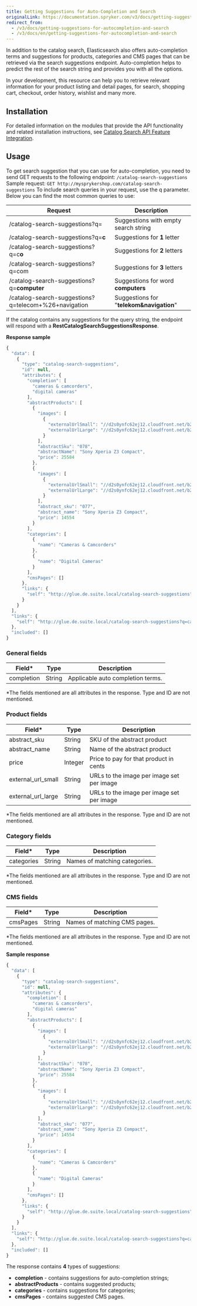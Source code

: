```yaml
---
title: Getting Suggestions for Auto-Completion and Search
originalLink: https://documentation.spryker.com/v3/docs/getting-suggestions-for-autocompletion-and-search
redirect_from:
  - /v3/docs/getting-suggestions-for-autocompletion-and-search
  - /v3/docs/en/getting-suggestions-for-autocompletion-and-search
---
```


In addition to the catalog search, Elasticsearch also offers auto-completion terms and suggestions for products, categories and CMS pages that can be retrieved via the search suggestions endpoint. Auto-completion helps to predict the rest of the search string and provides you with all the options.

In your development, this resource can help you to retrieve relevant information for your product listing and detail pages, for search, shopping cart, checkout, order history, wishlist and many more.

## Installation
For detailed information on the modules that provide the API functionality and related installation instructions, see [Catalog Search API Feature Integration](/docs/scos/dev/migration-and-integration/201903.0/feature-integration-guides/glue-api/catalog-search-).

## Usage
To get search suggestion that you can use for auto-completion, you need to send GET requests to the following endpoint:
`/catalog-search-suggestions `
Sample request: `GET http://mysprykershop.com/catalog-search-suggestions`
To include search queries in your request, use the q parameter. Below you can find the most common queries to use:

| Request | Description |
| --- | --- |
| /catalog-search-suggestions?q= | Suggestions with empty search string |
| /catalog-search-suggestions?q=**c** | Suggestions for **1** letter |
| /catalog-search-suggestions?q=c**o** | Suggestions for **2** letters |
| /catalog-search-suggestions?q=com | Suggestions for **3** letters |
| /catalog-search-suggestions?q=**computer** | Suggestions for word **computers** |
| /catalog-search-suggestions?q=telecom+%26+navigation | Suggestions for "**telekom&navigation**" |

If the catalog contains any suggestions for the query string, the endpoint will respond with a **RestCatalogSearchSuggestionsResponse**.

**Response sample**
```js
{
  "data": [
    {
      "type": "catalog-search-suggestions",
      "id": null,
      "attributes": {
        "completion": [
          "cameras & camcorders",
          "digital cameras"
        ],
        "abstractProducts": [
          {
            "images": [
              {
                "externalUrlSmall": "//d2s0ynfc62ej12.cloudfront.net/b2c/24602396-8292.jpg",
                "externalUrlLarge": "//d2s0ynfc62ej12.cloudfront.net/b2c/24602396-8292.jpg"
              }
            ],
            "abstractSku": "078",
            "abstractName": "Sony Xperia Z3 Compact",
            "price": 25584
          },
          {
            "images": [
              {
                "externalUrlSmall": "//d2s0ynfc62ej12.cloudfront.net/b2c/24584210-216.jpg",
                "externalUrlLarge": "//d2s0ynfc62ej12.cloudfront.net/b2c/24584210-216.jpg"
              }
            ],
            "abstract_sku": "077",
            "abstract_name": "Sony Xperia Z3 Compact",
            "price": 14554
          }
        ],
        "categories": [
          {
            "name": "Cameras & Camcorders"
          },
          {
            "name": "Digital Cameras"
          }
        ],
        "cmsPages": []
      },
      "links": {
        "self": "http://glue.de.suite.local/catalog-search-suggestions"
      }
    }
  ],
  "links": {
    "self": "http://glue.de.suite.local/catalog-search-suggestions?q=cam"
  },
  "included": []
}
```

### General fields
| Field* | Type | Description |
| --- | --- | --- |
| completion | String | Applicable auto completion terms. |

\*The fields mentioned are all attributes in the response. Type and ID are not mentioned.

### Product fields
| Field* | Type | Description |
| --- | --- | --- |
| abstract_sku | String | SKU of the abstract product |
| abstract_name | String | Name of the abstract product |
| price | Integer | Price to pay for that product in cents |
| external_url_small | String | URLs to the image per image set per image |
| external_url_large | String | URLs to the image per image set per image |

\*The fields mentioned are all attributes in the response. Type and ID are not mentioned.

### Category fields
| Field* | Type | Description |
| --- | --- | --- |
| categories | String | Names of matching categories. |CMS fields


\*The fields mentioned are all attributes in the response. Type and ID are not mentioned.

### CMS fields
| Field* | Type | Description |
| --- | --- | --- |
| cmsPages | String | Names of matching CMS pages. |

\*The fields mentioned are all attributes in the response. Type and ID are not mentioned.

**Sample response**
```js
{
  "data": [
    {
      "type": "catalog-search-suggestions",
      "id": null,
      "attributes": {
        "completion": [
          "cameras & camcorders",
          "digital cameras"
        ],
        "abstractProducts": [
          {
            "images": [
              {
                "externalUrlSmall": "//d2s0ynfc62ej12.cloudfront.net/b2c/24602396-8292.jpg",
                "externalUrlLarge": "//d2s0ynfc62ej12.cloudfront.net/b2c/24602396-8292.jpg"
              }
            ],
            "abstractSku": "078",
            "abstractName": "Sony Xperia Z3 Compact",
            "price": 25584
          },
          {
            "images": [
              {
                "externalUrlSmall": "//d2s0ynfc62ej12.cloudfront.net/b2c/24584210-216.jpg",
                "externalUrlLarge": "//d2s0ynfc62ej12.cloudfront.net/b2c/24584210-216.jpg"
              }
            ],
            "abstract_sku": "077",
            "abstract_name": "Sony Xperia Z3 Compact",
            "price": 14554
          }
        ],
        "categories": [
          {
            "name": "Cameras & Camcorders"
          },
          {
            "name": "Digital Cameras"
          }
        ],
        "cmsPages": []
      },
      "links": {
        "self": "http://glue.de.suite.local/catalog-search-suggestions"
      }
    }
  ],
  "links": {
    "self": "http://glue.de.suite.local/catalog-search-suggestions?q=cam"
  },
  "included": []
}
```

The response contains **4** types of suggestions:

* **completion** - contains suggestions for auto-completion strings;
* **abstractProducts** - contains suggested products;
* **categories** - contains suggestions for categories;
* **cmsPages** - contains suggested CMS pages.
